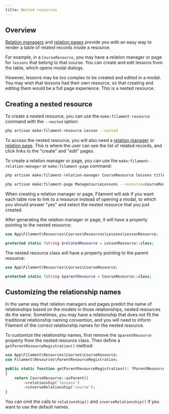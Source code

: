 ```yaml
---
title: Nested resources
---
```


## Overview

[Relation managers](managing-relationships#creating-a-relation-manager) and [relation pages](managing-relationships#relation-pages) provide you with an easy way to render a table of related records inside a resource.

For example, in a `CourseResource`, you may have a relation manager or page for `lessons` that belong to that course. You can create and edit lessons from the table, which opens modal dialogs.

However, lessons may be too complex to be created and edited in a modal. You may wish that lessons had their own resource, so that creating and editing them would be a full page experience. This is a nested resource.

## Creating a nested resource

To create a nested resource, you can use the `make:filament-resource` command with the `--nested` option:

```bash
php artisan make:filament-resource Lesson --nested
```

To access the nested resource, you will also need a [relation manager](managing-relationships#creating-a-relation-manager) or [relation page](managing-relationships#relation-pages). This is where the user can see the list of related records, and click links to the "create" and "edit" pages.

To create a relation manager or page, you can use the `make:filament-relation-manager` or `make:filament-page` command:

```bash
php artisan make:filament-relation-manager CourseResource lessons title

php artisan make:filament-page ManageCourseLessons --resource=CourseResource --type=ManageRelatedRecords
```

When creating a relation manager or page, Filament will ask if you want each table row to link to a resource instead of opening a modal, to which you should answer "yes" and select the nested resource that you just created.

After generating the relation manager or page, it will have a property pointing to the nested resource:

```php
use App\Filament\Resources\Courses\Resources\Lessons\LessonResource;

protected static ?string $relatedResource = LessonResource::class;
```

The nested resource class will have a property pointing to the parent resource:

```php
use App\Filament\Resources\Courses\CourseResource;

protected static ?string $parentResource = CourseResource::class;
```

## Customizing the relationship names

In the same way that relation managers and pages predict the name of relationships based on the models in those relationships, nested resources do the same. Sometimes, you may have a relationship that does not fit the traditional relationship naming convention, and you will need to inform Filament of the correct relationship names for the nested resource.

To customize the relationship names, first remove the `$parentResource` property from the nested resource class. Then define a `getParentResourceRegistration()` method:

```php
use App\Filament\Resources\Courses\CourseResource;
use Filament\Resources\ParentResourceRegistration;

public static function getParentResourceRegistration(): ?ParentResourceRegistration
{
    return CourseResource::asParent()
        ->relationship('lessons')
        ->inverseRelationship('course');
}
```

You can omit the calls to `relationship()` and `inverseRelationship()` if you want to use the default names.
